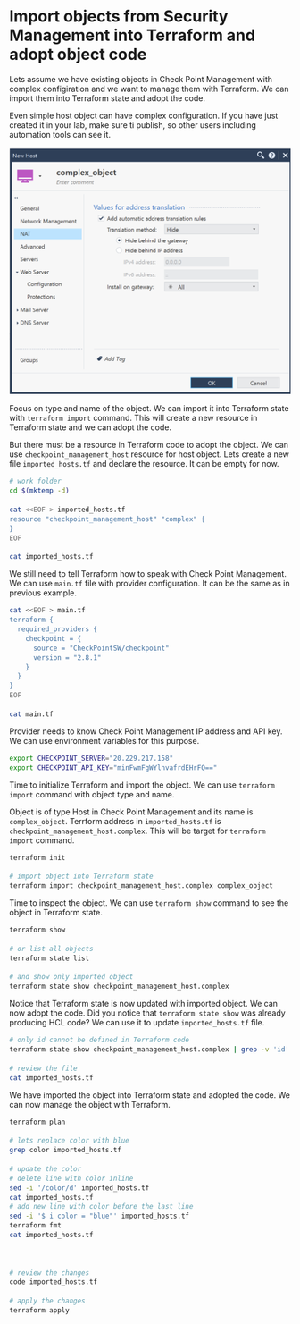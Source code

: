 # Import objects from Security Management into Terraform and adopt object code

Lets assume we have existing objects in Check Point Management with complex configiration and we want to manage them with Terraform. We can import them into Terraform state and adopt the code.

Even simple host object can have complex configuration. If you have just created it in your lab, make sure ti publish, so other users including automation tools can see it.

![alt text](./img/complex_host.png)

Focus on type and name of the object. We can import it into Terraform state with `terraform import` command. This will create a new resource in Terraform state and we can adopt the code.

But there must be a resource in Terraform code to adopt the object. We can use `checkpoint_management_host` resource for host object. Lets create a new file `imported_hosts.tf` and declare the resource. It can be empty for now.

```bash
# work folder
cd $(mktemp -d)

cat <<EOF > imported_hosts.tf
resource "checkpoint_management_host" "complex" {
}
EOF

cat imported_hosts.tf
```

We still need to tell Terraform how to speak with Check Point Management. We can use `main.tf` file with provider configuration. It can be the same as in previous example.

```bash
cat <<EOF > main.tf
terraform {
  required_providers {
    checkpoint = {
      source = "CheckPointSW/checkpoint"
      version = "2.8.1"
    }
  }
}
EOF

cat main.tf
```

Provider needs to know Check Point Management IP address and API key. We can use environment variables for this purpose. 

```bash
export CHECKPOINT_SERVER="20.229.217.158"
export CHECKPOINT_API_KEY="minFwmFgWYlnvafrdEHrFQ=="
```

Time to initialize Terraform and import the object. We can use `terraform import` command with object type and name. 

Object is of type Host in Check Point Management and its name is `complex_object`. 
Terrform address in `imported_hosts.tf` is `checkpoint_management_host.complex`. This will be target for `terraform import` command.

```bash
terraform init

# import object into Terraform state
terraform import checkpoint_management_host.complex complex_object
```

Time to inspect the object. We can use `terraform show` command to see the object in Terraform state.

```bash
terraform show

# or list all objects
terraform state list

# and show only imported object
terraform state show checkpoint_management_host.complex
```

Notice that Terraform state is now updated with imported object. We can now adopt the code. 
Did you notice that `terraform state show` was already producing HCL code? We can use it to update `imported_hosts.tf` file.

```bash
# only id cannot be defined in Terraform code 
terraform state show checkpoint_management_host.complex | grep -v 'id' > imported_hosts.tf

# review the file
cat imported_hosts.tf
```

We have imported the object into Terraform state and adopted the code. We can now manage the object with Terraform. 

```bash
terraform plan

# lets replace color with blue
grep color imported_hosts.tf

# update the color
# delete line with color inline
sed -i '/color/d' imported_hosts.tf
cat imported_hosts.tf
# add new line with color before the last line
sed -i '$ i color = "blue"' imported_hosts.tf
terraform fmt
cat imported_hosts.tf



# review the changes
code imported_hosts.tf

# apply the changes
terraform apply
```

